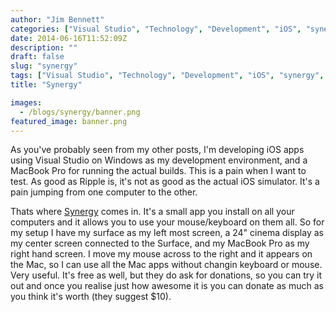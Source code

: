 ```yaml
---
author: "Jim Bennett"
categories: ["Visual Studio", "Technology", "Development", "iOS", "synergy", "shared screen"]
date: 2014-06-16T11:52:09Z
description: ""
draft: false
slug: "synergy"
tags: ["Visual Studio", "Technology", "Development", "iOS", "synergy", "shared screen"]
title: "Synergy"

images:
  - /blogs/synergy/banner.png
featured_image: banner.png
---
```



As you've probably seen from my other posts, I'm developing iOS apps using Visual Studio on Windows as my development environment, and a MacBook Pro for running the actual builds.  This is a pain when I want to test.  As good as Ripple is, it's not as good as the actual iOS simulator.  It's a pain jumping from one computer to the other.

Thats where [Synergy](http://synergy-project.org/) comes in.  It's a small app you install on all your computers and it allows you to use your mouse/keyboard on them all.  So for my setup I have my surface as my left most screen, a 24" cinema display as my center screen connected to the Surface, and my MacBook Pro as my right hand screen.  I move my mouse across to the right and it appears on the Mac, so I can use all the Mac apps without changin keyboard or mouse.  Very useful.  It's free as well, but they do ask for donations, so you can try it out and once you realise just how awesome it is you can donate as much as you think it's worth (they suggest $10).

